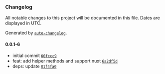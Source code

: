 ### Changelog

All notable changes to this project will be documented in this file. Dates are displayed in UTC.

Generated by [`auto-changelog`](https://github.com/CookPete/auto-changelog).

#### 0.0.1-6

- initial commit [`60fccc9`](https://github.com/kinde-oss/kinde-management-sdk-js/commit/60fccc9d205251975f2abb17d47820e02d969470)
- feat: add helper methods and support nuxt [`6a2df5d`](https://github.com/kinde-oss/kinde-management-sdk-js/commit/6a2df5d06242c37fc3628ac5cfe526b196b4fefd)
- deps: update [`81f4fa0`](https://github.com/kinde-oss/kinde-management-sdk-js/commit/81f4fa00ee208936ae43b9f8951b867c1dc1e987)
